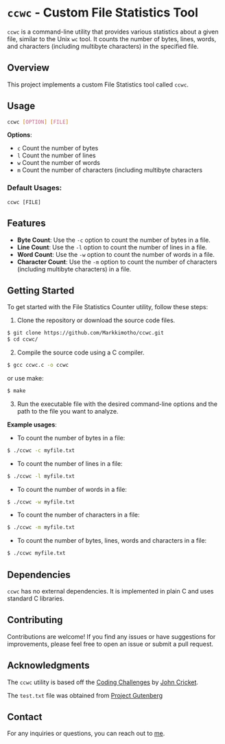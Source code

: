 # `ccwc` - Custom File Statistics Tool

`ccwc` is a command-line utility that provides various statistics about a given file, similar to the Unix `wc` tool. It counts the number of bytes, lines, words, and characters (including multibyte characters) in the specified file.

## Overview

This project implements a custom File Statistics tool called `ccwc`.

## Usage

```bash
ccwc [OPTION] [FILE]
```

**Options**:

- `c` Count the number of bytes
- `l` Count the number of lines
- `w` Count the number of words
- `m` Count the number of characters (including multibyte characters
 
### Default Usages: 
```
ccwc [FILE]
```

## Features

- **Byte Count**: Use the `-c` option to count the number of bytes in a file.
- **Line Count**: Use the `-l` option to count the number of lines in a file.
- **Word Count**: Use the `-w` option to count the number of words in a file.
- **Character Count**: Use the `-m` option to count the number of characters (including multibyte characters) in a file.

## Getting Started

To get started with the File Statistics Counter utility, follow these steps:

1. Clone the repository or download the source code files.
```bash
$ git clone https://github.com/Markkimotho/ccwc.git
$ cd ccwc/
```

2. Compile the source code using a C compiler.
```bash
$ gcc ccwc.c -o ccwc
```

or use make:

```bash
$ make
```

3. Run the executable file with the desired command-line options and the path to the file you want to analyze.

**Example usages**:

- To count the number of bytes in a file:
```bash
$ ./ccwc -c myfile.txt
```

- To count the number of lines in a file:
```bash
$ ./ccwc -l myfile.txt
```

- To count the number of words in a file:
```bash
$ ./ccwc -w myfile.txt
```

- To count the number of characters in a file:
```bash
$ ./ccwc -m myfile.txt
```

- To count the number of bytes, lines, words and characters in a file:
```bash
$ ./ccwc myfile.txt
```

## Dependencies
`ccwc` has no external dependencies. It is implemented in plain C and uses standard C libraries.

## Contributing
Contributions are welcome! If you find any issues or have suggestions for improvements, please feel free to open an issue or submit a pull request.

## Acknowledgments
The `ccwc` utility is based off the [Coding Challenges](https://codingchallenges.fyi/challenges/intro) by [John Cricket](https://uk.linkedin.com/in/johncrickett).

The `test.txt` file was obtained from [Project Gutenberg](https://www.gutenberg.org/cache/epub/132/pg132.txt)

## Contact
For any inquiries or questions, you can reach out to [me](kimothomark93@gmail.com).
